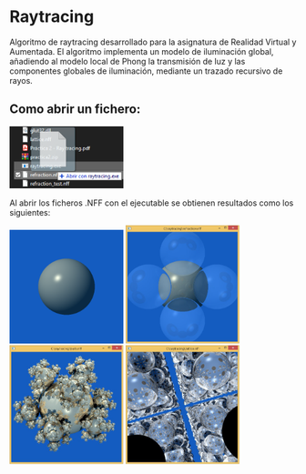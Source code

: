 # Raytracing
Algoritmo de raytracing desarrollado para la asignatura de Realidad Virtual y Aumentada. 
El algoritmo implementa un modelo de iluminación global, añadiendo al modelo local de Phong la transmisión de luz y las componentes globales de iluminación, mediante un trazado recursivo de rayos.

## Como abrir un fichero:
<img src="capturas/open.png" width="200" title="Como abrir un fichero"/>
 
Al abrir los ficheros .NFF con el ejecutable se obtienen resultados como los siguientes:
<p float="left">
  <img src="capturas/refraction_test.PNG" width="200" title="refraction_test.nff"/>
<img src="capturas/refraction.png"  width="200" title="refraction.nff"/>
<img src="capturas/balls.png" width="200" title="balls.nff"/>
<img src="capturas/lattice.png" width="200" title="lattice.nff"/>
</p>
